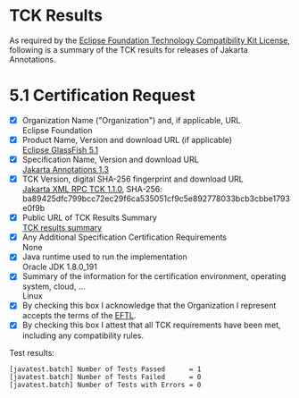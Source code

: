 TCK Results
===========

As required by the
[Eclipse Foundation Technology Compatibility Kit License](https://www.eclipse.org/legal/tck.php),
following is a summary of the TCK results for releases of Jakarta Annotations.

# 5.1 Certification Request

- [x] Organization Name ("Organization") and, if applicable, URL\
  Eclipse Foundation
- [x] Product Name, Version and download URL (if applicable)\
  [Eclipse GlassFish 5.1](../index.html)
- [x] Specification Name, Version and download URL\
   [Jakarta Annotations 1.3](https://jakarta.ee/specifications/annotations/1.3/)
- [x] TCK Version, digital SHA-256 fingerprint and download URL\
  [Jakarta XML RPC TCK 1.1.0](http://download.eclipse.org/ee4j/jakartaee-tck/jakartaee8-eftl/promoted/eclipse-annotations-tck-1.3.0.zip), SHA-256: ba89425dfc799bcc72ec29f6ca535051cf9c5e892778033bcb3cbbe1793e0f9b
- [x] Public URL of TCK Results Summary\
  [TCK results summary](jakarta-annotations-1.3.html)
- [x] Any Additional Specification Certification Requirements\
  None
- [x] Java runtime used to run the implementation\
  Oracle JDK 1.8.0_191
- [x] Summary of the information for the certification environment, operating system, cloud, ...\
  Linux
- [x] By checking this box I acknowledge that the Organization I represent accepts the terms of the [EFTL](https://www.eclipse.org/legal/tck.php).
- [x] By checking this box I attest that all TCK requirements have been met, including any compatibility rules.

Test results:

```
[javatest.batch] Number of Tests Passed      = 1
[javatest.batch] Number of Tests Failed      = 0
[javatest.batch] Number of Tests with Errors = 0
```
